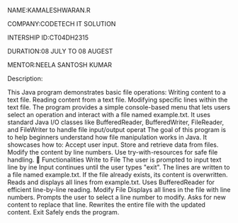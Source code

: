 NAME:KAMALESHWARAN.R

COMPANY:CODETECH IT SOLUTION

INTERSHIP ID:CT04DH2315

DURATION:08 JULY TO 08 AUGEST

MENTOR:NEELA SANTOSH KUMAR

Description:
            
This Java program demonstrates basic file operations:
Writing content to a text file.
Reading content from a text file.
Modifying specific lines within the text file.
The program provides a simple console-based menu that lets users select an operation and interact with a file named example.txt. It uses standard Java I/O classes like BufferedReader, BufferedWriter, FileReader, and FileWriter to handle file input/output operat
The goal of this program is to help beginners understand how file manipulation works in Java. It showcases how to:
Accept user input.
Store and retrieve data from files.
Modify the content by line numbers.
Use try-with-resources for safe file handling.
🔧 Functionalities
Write to File
The user is prompted to input text line by ine
Input continues until the user types "exit".
The lines are written to a file named example.txt.
If the file already exists, its content is overwritten.
Reads and displays all lines from example.txt.
Uses BufferedReader for efficient line-by-line reading.
Modify File
Displays all lines in the file with line numbers.
Prompts the user to select a line number to modify.
Asks for new content to replace that line.
Rewrites the entire file with the updated content.
Exit
Safely ends the program.

